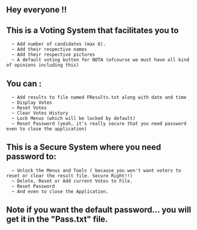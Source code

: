 ## Hey everyone !!

## This is a Voting System that facilitates you to
      ~ Add number of candidates (max 6).
      ~ Add their respective names
      ~ Add their respective pictures
      ~ A default voting button for NOTA (ofcourse we must have all kind of opinions including this)

## You can :
      ~ Add results to file named FResults.txt along with date and time
      ~ Display Votes
      ~ Reset Votes
      ~ Clear Votes History
      ~ Lock Menus (which will be locked by default)
      ~ Reset Password (yeah, it's really secure that you need password even to close the application)      

## This is a Secure System where you need password to:
      ~ Unlock the Menus and Tools ( because you won't want voters to reset or clear the result file. Secure Right!!)
      ~ Delete, Reset or Add current Votes to File.
      ~ Reset Password
      ~ And even to close the Application.

## Note if you want the default password...  you will get it in the "Pass.txt" file.